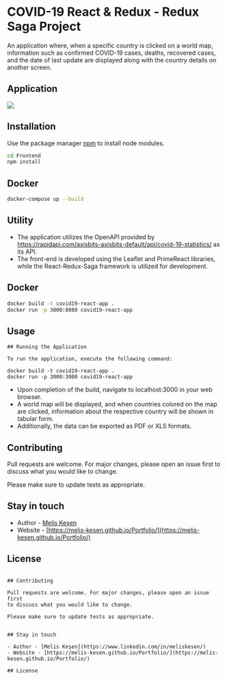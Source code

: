 # COVID-19 React & Redux - Redux Saga Project

An application where, when a specific country is clicked on a world map, information such as confirmed COVID-19 cases, deaths, recovered cases, and the date of last update are displayed along with the country details on another screen.

## Application
![](./gif1.gif)

## Installation

Use the package manager [npm](https://www.npmjs.com) to install node modules.

```bash
cd Frontend
npm install 
```
## Docker

```bash
docker-compose up --build
```

## Utility
- The application utilizes the OpenAPI provided by https://rapidapi.com/axisbits-axisbits-default/api/covid-19-statistics/ as its API.
- The front-end is developed using the Leaflet and PrimeReact libraries, while the React-Redux-Saga framework is utilized for development.


## Docker

```bash
docker build -t covid19-react-app . 
docker run -p 3000:8080 covid19-react-app
```

## Usage

```text
## Running the Application

To run the application, execute the following command:

docker build -t covid19-react-app . 
docker run -p 3000:3000 covid19-react-app

```
- Upon completion of the build, navigate to localhost:3000 in your web browser.
- A world map will be displayed, and when countries colored on the map are clicked, information about the respective country will be shown in tabular form. 
- Additionally, the data can be exported as PDF or XLS formats.
## Contributing

Pull requests are welcome. For major changes, please open an issue first
to discuss what you would like to change.

Please make sure to update tests as appropriate.


## Stay in touch

- Author - [Melis Keşen](https://www.linkedin.com/in/meliskesen/)
- Website - [https://melis-kesen.github.io/Portfolio/](https://melis-kesen.github.io/Portfolio/)

## License


```

## Contributing

Pull requests are welcome. For major changes, please open an issue first
to discuss what you would like to change.

Please make sure to update tests as appropriate.


## Stay in touch

- Author - [Melis Keşen](https://www.linkedin.com/in/meliskesen/)
- Website - [https://melis-kesen.github.io/Portfolio/](https://melis-kesen.github.io/Portfolio/)

## License
